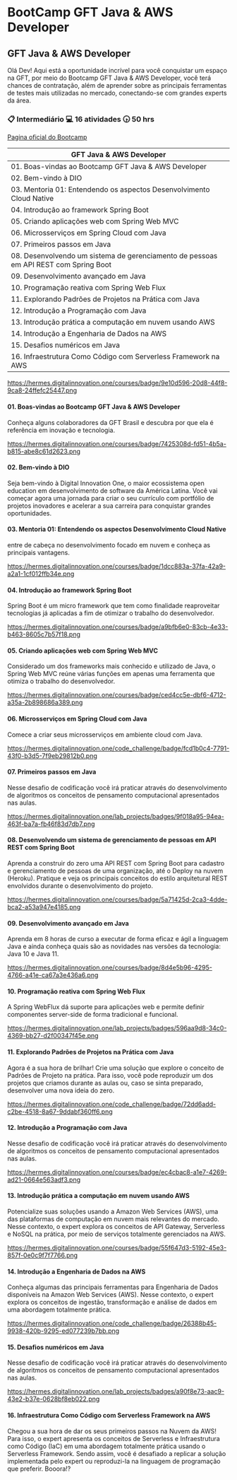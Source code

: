 # BootCamp GFT Java & AWS Developer

## GFT Java & AWS Developer

Olá Dev! Aqui está a oportunidade incrível para você conquistar um espaço na GFT, por meio do Bootcamp GFT Java & AWS Developer, você terá chances de contratação, além de aprender sobre as principais ferramentas de testes mais utilizadas no mercado, conectando-se com grandes experts da área.

### :clipboard: Intermediário  :computer: 16 atividades  :clock430: 50 hrs

[Pagina oficial do Bootcamp](https://web.dio.me/track/gft-java-aws-developer)

|  GFT Java & AWS Developer                  |
|-------------------------------------|
| 01. Boas-vindas ao Bootcamp GFT Java & AWS Developer |
| 02. Bem-vindo à DIO |
| 03. Mentoria 01: Entendendo os aspectos Desenvolvimento Cloud Native |
| 04. Introdução ao framework Spring Boot |
| 05. Criando aplicações web com Spring Web MVC |
| 06. Microsserviços em Spring Cloud com Java |
| 07. Primeiros passos em Java |
| 08. Desenvolvendo um sistema de gerenciamento de pessoas em API REST com Spring Boot |
| 09. Desenvolvimento avançado em Java |
| 10. Programação reativa com Spring Web Flux |
| 11. Explorando Padrões de Projetos na Prática com Java |
| 12. Introdução a Programação com Java |
| 13. Introdução prática a computação em nuvem usando AWS |
| 14. Introdução a Engenharia de Dados na AWS |
| 15. Desafios numéricos em Java |
| 16. Infraestrutura Como Código com Serverless Framework na AWS |

https://hermes.digitalinnovation.one/courses/badge/9e10d596-20d8-44f8-9ca8-24ffefc25447.png
####  01. Boas-vindas ao Bootcamp GFT Java & AWS Developer
Conheça alguns colaboradores da GFT Brasil e descubra por que ela é referência em inovação e tecnologia.

https://hermes.digitalinnovation.one/courses/badge/7425308d-fd51-4b5a-b815-abe8c61d2623.png
####  02. Bem-vindo à DIO
Seja bem-vindo à Digital Innovation One, o maior ecossistema open education em desenvolvimento de software da América Latina. Você vai começar agora uma jornada para criar o seu currículo com portfólio de projetos inovadores e acelerar a sua carreira para conquistar grandes oportunidades.

####  03. Mentoria 01: Entendendo os aspectos Desenvolvimento Cloud Native
entre de cabeça no desenvolvimento focado em nuvem e conheça as principais vantagens.

https://hermes.digitalinnovation.one/courses/badge/1dcc883a-37fa-42a9-a2a1-1cf012ffb34e.png
####  04. Introdução ao framework Spring Boot
Spring Boot é um micro framework que tem como finalidade reaproveitar tecnologias já aplicadas a fim de otimizar o trabalho do desenvolvedor.

https://hermes.digitalinnovation.one/courses/badge/a9bfb6e0-83cb-4e33-b463-8605c7b57f18.png
####  05. Criando aplicações web com Spring Web MVC
Considerado um dos frameworks mais conhecido e utilizado de Java, o Spring Web MVC reúne várias funções em apenas uma ferramenta que otimiza o trabalho do desenvolvedor.

https://hermes.digitalinnovation.one/courses/badge/ced4cc5e-dbf6-4712-a35a-2b898686a389.png
####  06. Microsserviços em Spring Cloud com Java
Comece a criar seus microsserviços em ambiente cloud com Java.

https://hermes.digitalinnovation.one/code_challenge/badge/fcd1b0c4-7791-43f0-b3d5-7f9eb29812b0.png
####  07. Primeiros passos em Java
Nesse desafio de codificação você irá praticar através do desenvolvimento de algoritmos os conceitos de pensamento computacional apresentados nas aulas.

https://hermes.digitalinnovation.one/lab_projects/badges/9f018a95-94ea-463f-ba7a-fb46f83d7db7.png
####  08. Desenvolvendo um sistema de gerenciamento de pessoas em API REST com Spring Boot
Aprenda a construir do zero uma API REST com Spring Boot para cadastro e gerenciamento de pessoas de uma organização, até o Deploy na nuvem (Heroku). Pratique e veja os principais conceitos do estilo arquitetural REST envolvidos durante o desenvolvimento do projeto.

https://hermes.digitalinnovation.one/courses/badge/5a71425d-2ca3-4dde-bca2-a53a947e4185.png
####  09. Desenvolvimento avançado em Java
Aprenda em 8 horas de curso a executar de forma eficaz e ágil a linguagem Java e ainda conheça quais são as novidades nas versões da tecnologia: Java 10 e Java 11.

https://hermes.digitalinnovation.one/courses/badge/8d4e5b96-4295-4766-a41e-ca67a3e436a6.png
####  10. Programação reativa com Spring Web Flux
A Spring WebFlux dá suporte para aplicações web e permite definir componentes server-side de forma tradicional e funcional.

https://hermes.digitalinnovation.one/lab_projects/badges/596aa9d8-34c0-4369-bb27-d2f00347f45e.png
####  11. Explorando Padrões de Projetos na Prática com Java
Agora é a sua hora de brilhar! Crie uma solução que explore o conceito de Padrões de Projeto na prática. Para isso, você pode reproduzir um dos projetos que criamos durante as aulas ou, caso se sinta preparado, desenvolver uma nova ideia do zero.

https://hermes.digitalinnovation.one/code_challenge/badge/72dd6add-c2be-4518-8a67-9ddabf360ff6.png
####  12. Introdução a Programação com Java
Nesse desafio de codificação você irá praticar através do desenvolvimento de algoritmos os conceitos de pensamento computacional apresentados nas aulas.

https://hermes.digitalinnovation.one/courses/badge/ec4cbac8-a1e7-4269-ad21-0664e563adf3.png
####  13. Introdução prática a computação em nuvem usando AWS
Potencialize suas soluções usando a Amazon Web Services (AWS), uma das plataformas de computação em nuvem mais relevantes do mercado. Nesse contexto, o expert explora os conceitos de API Gateway, Serverless e NoSQL na prática, por meio de serviços totalmente gerenciados na AWS.

https://hermes.digitalinnovation.one/courses/badge/55f647d3-5192-45e3-857f-0e0c9f7f7766.png
####  14. Introdução a Engenharia de Dados na AWS
Conheça algumas das principais ferramentas para Engenharia de Dados disponíveis na Amazon Web Services (AWS). Nesse contexto, o expert explora os conceitos de ingestão, transformação e análise de dados em uma abordagem totalmente prática.

https://hermes.digitalinnovation.one/code_challenge/badge/26388b45-9938-420b-9295-ed077239b7bb.png
####  15. Desafios numéricos em Java
Nesse desafio de codificação você irá praticar através do desenvolvimento de algoritmos os conceitos de pensamento computacional apresentados nas aulas.

https://hermes.digitalinnovation.one/lab_projects/badges/a90f8e73-aac9-43e2-b37e-0628bf8eb022.png
####  16. Infraestrutura Como Código com Serverless Framework na AWS
Chegou a sua hora de dar os seus primeiros passos na Nuvem da AWS! Para isso, o expert apresenta os conceitos de Serverless e Infraestrutura como Código (IaC) em uma abordagem totalmente prática usando o Serverless Framework. Sendo assim, você é desafiado a replicar a solução implementada pelo expert ou reproduzi-la na linguagem de programação que preferir. Booora!?